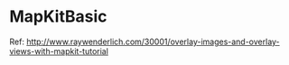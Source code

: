 MapKitBasic
===========

















Ref: http://www.raywenderlich.com/30001/overlay-images-and-overlay-views-with-mapkit-tutorial